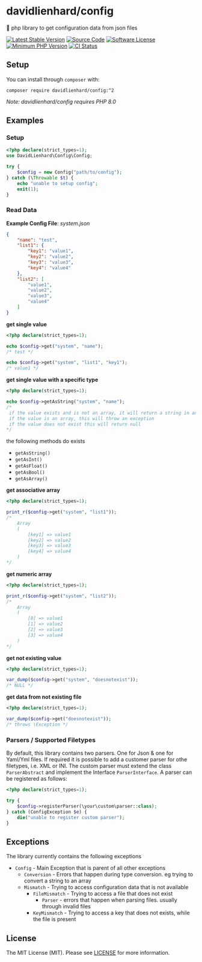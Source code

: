 # davidlienhard/config
🐘 php library to get configuration data from json files

[![Latest Stable Version](https://img.shields.io/packagist/v/davidlienhard/config.svg?style=flat-square)](https://packagist.org/packages/davidlienhard/config)
[![Source Code](https://img.shields.io/badge/source-davidlienhard/config-blue.svg?style=flat-square)](https://github.com/davidlienhard/config)
[![Software License](https://img.shields.io/badge/license-MIT-brightgreen.svg?style=flat-square)](https://github.com/davidlienhard/config/blob/master/LICENSE)
[![Minimum PHP Version](https://img.shields.io/badge/php-%3E%3D%208.0-8892BF.svg?style=flat-square)](https://php.net/)
[![CI Status](https://github.com/davidlienhard/config/actions/workflows/check.yml/badge.svg)](https://github.com/davidlienhard/config/actions/workflows/check.yml)

## Setup

You can install through `composer` with:

```
composer require davidlienhard/config:^2
```

*Note: davidlienhard/config requires PHP 8.0*

## Examples

### Setup
```php
<?php declare(strict_types=1);
use DavidLienhard\Config\Config;

try {
    $config = new Config("path/to/config");
} catch (\Throwable $t) {
    echo "unable to setup config";
    exit(1);
}
```

### Read Data
**Example Config File**: *system.json*
```json
{
    "name": "test",
    "list1": {
        "key1": "value1",
        "key2": "value2",
        "key3": "value3",
        "key4": "value4"
    },
    "list2": [
        "value1",
        "value2",
        "value3",
        "value4"
    ]
}
```

**get single value**
```php
<?php declare(strict_types=1);

echo $config->get("system", "name");
/* test */

echo $config->get("system", "list1", "key1");
/* value1 */
```

**get single value with a specific type**
```php
<?php declare(strict_types=1);

echo $config->getAsString("system", "name");
/*
 if the value exists and is not an array, it will return a string in any case
 if the value is an array, this will throw an exception
 if the value does not exist this will return null
*/
```

the following methods do exists
 - `getAsString()`
 - `getAsInt()`
 - `getAsFloat()`
 - `getAsBool()`
 - `getAsArray()`


**get associative array**
```php
<?php declare(strict_types=1);

print_r($config->get("system", "list1"));
/*
    Array
    (
        [key1] => value1
        [key2] => value2
        [key3] => value3
        [key4] => value4
    )
*/
```

**get numeric array**
```php
<?php declare(strict_types=1);

print_r($config->get("system", "list2"));
/*
    Array
    (
        [0] => value1
        [1] => value2
        [2] => value3
        [3] => value4
    )
*/
```

**get not existing value**
```php
<?php declare(strict_types=1);

var_dump($config->get("system", "doesnotexist"));
/* NULL */
```

**get data from not existing file**
```php
<?php declare(strict_types=1);

var_dump($config->get("doesnotexist"));
/* throws \Exception */
```

### Parsers / Supported Filetypes
By default, this library contains two parsers. One for Json & one for Yaml/Yml files.
If required it is possible to add a customer parser for othe filetypes, i.e. XML or INI.
The custom parser must extend the class `ParserAbstract` and implement the Interface `ParserInterface`.
A parser can be registered as follows:
```php
<?php declare(strict_types=1);

try {
    $config->registerParser(\your\custom\parser::class);
} catch (ConfigException $e) {
    die("unable to register custom parser");
}
```

## Exceptions
The library currently contains the following exceptions

 - `Config` - Main Exception that is parent of all other exceptions
   - `Conversion` - Errors that happen during type conversion. eg trying to convert a string to an array
   - `Mismatch` - Trying to access configuration data that is not available
     - `FileMismatch` - Trying to access a file that does not exist
       - `Parser` - errors that happen when parsing files. usually through invalid files
     - `KeyMismatch` - Trying to access a key that does not exists, while the file is present

## License

The MIT License (MIT). Please see [LICENSE](https://github.com/davidlienhard/config/blob/master/LICENSE) for more information.
